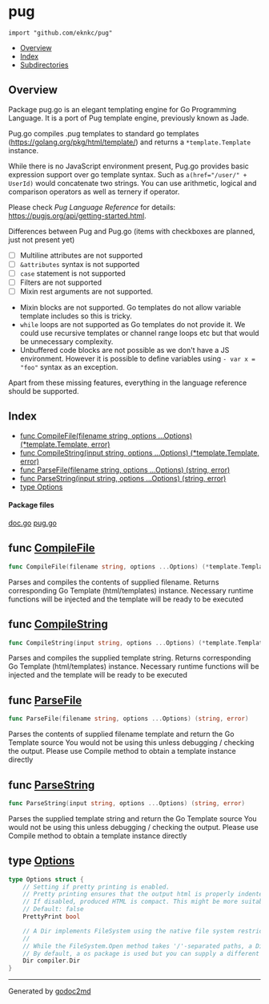

# pug
`import "github.com/eknkc/pug"`

* [Overview](#pkg-overview)
* [Index](#pkg-index)
* [Subdirectories](#pkg-subdirectories)

## <a name="pkg-overview">Overview</a>
Package pug.go is an elegant templating engine for Go Programming Language.
It is a port of Pug template engine, previously known as Jade.

Pug.go compiles .pug templates to standard go templates (<a href="https://golang.org/pkg/html/template/">https://golang.org/pkg/html/template/</a>) and returns a `*template.Template` instance.

While there is no JavaScript environment present, Pug.go provides basic expression support over go template syntax. Such as `a(href="/user/" + UserId)` would concatenate two strings. You can use arithmetic, logical and comparison operators as well as ternery if operator.

Please check *Pug Language Reference* for details: <a href="https://pugjs.org/api/getting-started.html">https://pugjs.org/api/getting-started.html</a>.

Differences between Pug and Pug.go (items with checkboxes are planned, just not present yet)

- [ ] Multiline attributes are not supported
- [ ] `&attributes` syntax is not supported
- [ ] `case` statement is not supported
- [ ] Filters are not supported
- [ ] Mixin rest arguments are not supported.
- Mixin blocks are not supported. Go templates do not allow variable template includes so this is tricky.
- `while` loops are not supported as Go templates do not provide it. We could use recursive templates or channel range loops etc but that would be unnecessary complexity.
- Unbuffered code blocks are not possible as we don't have a JS environment. However it is possible to define variables using `- var x = "foo"` syntax as an exception.

Apart from these missing features, everything in the language reference should be supported.




## <a name="pkg-index">Index</a>
* [func CompileFile(filename string, options ...Options) (*template.Template, error)](#CompileFile)
* [func CompileString(input string, options ...Options) (*template.Template, error)](#CompileString)
* [func ParseFile(filename string, options ...Options) (string, error)](#ParseFile)
* [func ParseString(input string, options ...Options) (string, error)](#ParseString)
* [type Options](#Options)


#### <a name="pkg-files">Package files</a>
[doc.go](/src/github.com/eknkc/pug/doc.go) [pug.go](/src/github.com/eknkc/pug/pug.go) 





## <a name="CompileFile">func</a> [CompileFile](/src/target/pug.go?s=1524:1605#L52)
``` go
func CompileFile(filename string, options ...Options) (*template.Template, error)
```
Parses and compiles the contents of supplied filename. Returns corresponding Go Template (html/templates) instance.
Necessary runtime functions will be injected and the template will be ready to be executed



## <a name="CompileString">func</a> [CompileString](/src/target/pug.go?s=2010:2090#L63)
``` go
func CompileString(input string, options ...Options) (*template.Template, error)
```
Parses and compiles the supplied template string. Returns corresponding Go Template (html/templates) instance.
Necessary runtime functions will be injected and the template will be ready to be executed



## <a name="ParseFile">func</a> [ParseFile](/src/target/pug.go?s=2509:2576#L74)
``` go
func ParseFile(filename string, options ...Options) (string, error)
```
Parses the contents of supplied filename template and return the Go Template source You would not be using this unless debugging / checking the output.
Please use Compile method to obtain a template instance directly



## <a name="ParseString">func</a> [ParseString](/src/target/pug.go?s=2865:2931#L80)
``` go
func ParseString(input string, options ...Options) (string, error)
```
Parses the supplied template string and return the Go Template source You would not be using this unless debugging / checking the output.
Please use Compile method to obtain a template instance directly




## <a name="Options">type</a> [Options](/src/target/pug.go?s=108:838#L10)
``` go
type Options struct {
    // Setting if pretty printing is enabled.
    // Pretty printing ensures that the output html is properly indented and in human readable form.
    // If disabled, produced HTML is compact. This might be more suitable in production environments.
    // Default: false
    PrettyPrint bool

    // A Dir implements FileSystem using the native file system restricted to a specific directory tree.
    //
    // While the FileSystem.Open method takes '/'-separated paths, a Dir's string value is a filename on the native file system, not a URL, so it is separated by filepath.Separator, which isn't necessarily '/'.
    // By default, a os package is used but you can supply a different filesystem using this option
    Dir compiler.Dir
}
```













- - -
Generated by [godoc2md](http://godoc.org/github.com/davecheney/godoc2md)
